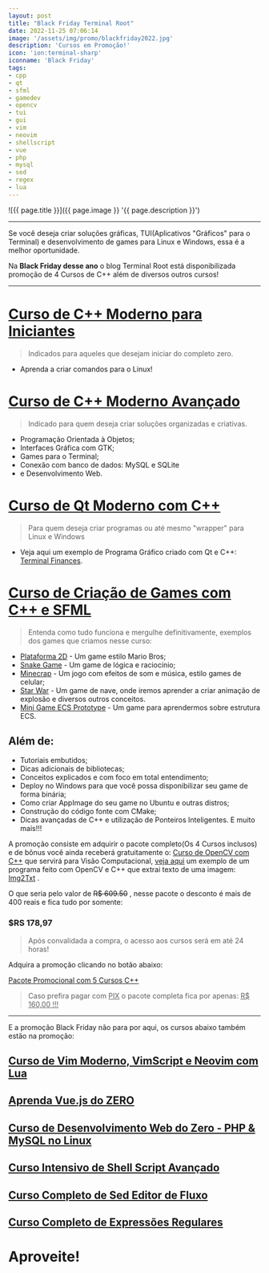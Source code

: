 ```yaml
---
layout: post
title: "Black Friday Terminal Root"
date: 2022-11-25 07:06:14
image: '/assets/img/promo/blackfriday2022.jpg'
description: 'Cursos em Promoção!'
icon: 'ion:terminal-sharp'
iconname: 'Black Friday'
tags:
- cpp
- qt
- sfml
- gamedev
- opencv
- tui
- gui
- vim
- neovim
- shellscript
- vue
- php
- mysql
- sed
- regex
- lua
---
```


![{{ page.title }}]({{ page.image }} '{{ page.description }}')

---

Se você deseja criar soluções gráficas, TUI(Aplicativos "Gráficos" para o Terminal) e desenvolvimento de games para Linux e Windows, essa é a melhor oportunidade.

Na **Black Friday desse ano** o blog Terminal Root está disponibilizada promoção de 4 Cursos de C++ além de diversos outros cursos!

---

# [Curso de C++ Moderno para Iniciantes](https://www.udemy.com/course/curso-de-cpp-moderno-para-iniciantes/?couponCode=6FF11EBCF91551F5144F) 
> Indicados para aqueles que desejam iniciar do completo zero.
+ Aprenda a criar comandos para o Linux!

# [Curso de C++ Moderno Avançado](https://www.udemy.com/course/curso-de-cpp-moderno-avancado/?couponCode=881B2659950B32D3D915) 
> Indicado para quem deseja criar soluções organizadas e criativas.
+ Programação Orientada à Objetos;
+ Interfaces Gráfica com GTK;
+ Games para o Terminal;
+ Conexão com banco de dados: MySQL e SQLite
+ e Desenvolvimento Web.

# [Curso de Qt Moderno com C++](https://www.udemy.com/course/curso-de-qt-moderno-com-cpp-para-linux-e-windows/?couponCode=1B1B9265AD8844EFFC0A) 
> Para quem deseja criar programas ou até mesmo "wrapper" para Linux e Windows
+ Veja aqui um exemplo de Programa Gráfico criado com Qt e C++: [Terminal Finances](https://github.com/terroo/terminal-finances).

# [Curso de Criação de Games com C++ e SFML](https://www.udemy.com/course/curso-de-criacao-de-games-com-cpp-e-sfml-windows-e-linux/?couponCode=F2F340DD78E71107403C) 
> Entenda como tudo funciona e mergulhe definitivamente, exemplos dos games que criamos nesse curso:
+ [Plataforma 2D](https://www.youtube.com/watch?v=ld8yxeNH3sw) - Um game estilo Mario Bros;
+ [Snake Game](https://www.youtube.com/watch?v=dOEEUYprWGI) - Um game de lógica e raciocínio;
+ [Minecrap](https://www.youtube.com/watch?v=fqy0e7GETsk) - Um jogo com efeitos de som e música, estilo games de celular;
+ [Star War](https://www.youtube.com/watch?v=OQX-OOV1MKo) - Um game de nave, onde iremos aprender a criar animação de explosão e diversos outros conceitos.
+ [Mini Game ECS Prototype](https://www.youtube.com/watch?v=kFd8kDV5W2Y) - Um game para aprendermos sobre estrutura ECS.

## Além de:
+ Tutoriais embutidos;
+ Dicas adicionais de bibliotecas;
+ Conceitos explicados e com foco em total entendimento;
+ Deploy no Windows para que você possa disponibilizar seu game de forma binária;
+ Como criar AppImage do seu game no Ubuntu e outras distros;
+ Construção do código fonte com CMake;
+ Dicas avançadas de C++ e utilização de Ponteiros Inteligentes.
E muito mais!!!

A promoção consiste em adquirir o pacote completo(Os 4 Cursos inclusos) e de bônus você ainda receberá gratuitamente o: [Curso de OpenCV com C++](https://www.udemy.com/course/curso-de-opencv-com-cpp-para-iniciantes/?couponCode=FC8159865A8A9FAD10AF) que servirá para Visão Computacional, [veja aqui](https://github.com/terroo/img2txt) um exemplo de um programa feito com OpenCV e C++ que extrai texto de uma imagem: [Img2Txt](https://github.com/terroo/img2txt) .

O que seria pelo valor de ~~R$ 609.50~~ , nesse pacote o desconto é mais de 400 reais e fica tudo por somente:
### $RS 178,97
> Após convalidada a compra, o acesso aos cursos será em até 24 horas!

Adquira a promoção clicando no botão abaixo:

<a href="https://cutt.ly/Cpp5promo" class="btn btn-lg btn-success btn-block my-2 py-3">
  <i class="fas fa-graduation-cap"></i> Pacote Promocional com 5 Cursos C++
</a>

<blockquote>
  </strong>Caso prefira pagar com <u>PIX</u> o pacote completa fica por apenas: <u>R$ 160,00 !!!</u></strong>
</blockquote>


---

E a promoção Black Friday não para por aqui, os cursos abaixo também estão na promoção:

## [Curso de Vim Moderno, VimScript e Neovim com Lua](https://www.udemy.com/course/curso-de-vim-moderno-e-vimscript/?couponCode=BC32BBE8479948F41C9A)
## [Aprenda Vue.js do ZERO](https://www.udemy.com/course/aprenda-vuejs-do-zero/?couponCode=EEDE55D8484680E220D8)
## [Curso de Desenvolvimento Web do Zero - PHP & MySQL no Linux](https://www.udemy.com/course/curso-de-desenvolvimento-web-do-zero-php-mysql-no-linux/?couponCode=0187316C53C683F677D5)
## [Curso Intensivo de Shell Script Avançado](https://www.udemy.com/course/curso-extremamente-avancado-de-shell-script/?couponCode=E8051137752084C0C3FD)
## [Curso Completo de Sed Editor de Fluxo](https://www.udemy.com/course/curso-completo-de-sed-editor-de-fluxo/?couponCode=03D54BDC5CDF53D2704B)
## [Curso Completo de Expressões Regulares](https://www.udemy.com/course/curso-completo-de-expressoes-regulares/?couponCode=01A02C7C3FC8B3AC1DAC)


# Aproveite!


